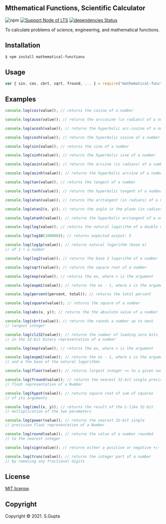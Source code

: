 ## Mthematical Functions, Scientific Calculator

![npm](https://img.shields.io/npm/v/mathematical-functions) [![Support Node of LTS](https://img.shields.io/badge/node-latest-brightgreen.svg)](https://nodejs.org/) [![dependencies Status](https://img.shields.io/badge/dependencies-none-brightgreen.svg)](https://david-dm.org/request/request)

To calculate problems of science, engineering, and mathematical functions.

## Installation

```bash
$ npm install mathematical-functions
```

## Usage

```javascript
var { sin, cos, cbrt, sqrt, fround, ... } = require("mathematical-functions");
```

## Examples

```javascript
console.log(cos(value)); // returns the cosine of a number

console.log(acos(value)); // returns the arccosine (in radians) of a number

console.log(acosh(value)); // returns the hyperbolic arc-cosine of a number

console.log(cosh(value)); // returns the hyperbolic cosine of a number

console.log(sin(value)); // returns the sine of a number

console.log(sinh(value)); // returns the hyperbolic sine of a number

console.log(asin(value)); // returns the arcsine (in radians) of a number

console.log(asinh(value)); // returns the hyperbolic arcsine of a number

console.log(tan(value)); // returns the tangent of a number

console.log(tanh(value)); // returns the hyperbolic tangent of a number

console.log(atan(value)); // returns the arctangent (in radians) of a number

console.log(atan2(x, y)); // returns the angle in the plane (in radians)

console.log(atanh(value)); // returns the hyperbolic arctangent of a number

console.log(log(value)); // returns the natural logarithm of a double value

console.log(log10(100000)); // returns expected output: 5

console.log(log1p(value)); // returns natural logarithm (base e)
// of 1 + a number

console.log(log2(value)); // returns the base 2 logarithm of a number

console.log(sqrt(value)); // returns the square root of a number

console.log(exp(value)); // returns the ex, where x is the argument

console.log(expm1(value)); // returns the ex - 1, where x is the argument

console.log(percent(percent, total)); // returns the total percent

console.log(square(value)); // returns the square of a number

console.log(abs(x, y)); // returns the the absolute value of a number

console.log(cbrt(value)); // returns the rounds a number up to next
// largest integer

console.log(clz32(value)); // returns the number of leading zero bits
// in the 32-bit binary representation of a number

console.log(exp(value)); // returns the ex, where x is the argument

console.log(expm1(value)); // returns the ex - 1, where x is the argument,
// and e the base of the natural logarithms

console.log(floor(value)); // returns largest integer >= to a given number

console.log(fround(value)); // returns the nearest 32-bit single precision
// float representation of a Number

console.log(hypot(value)); // returns square root of sum of squares
// of its arguments

console.log(imul(x, y)); // returns the result of the C-like 32-bit
// multiplication of the two parameters

console.log(power(value)); // returns the nearest 32-bit single
// precision float representation of a Number

console.log(round(value)); // returns the value of a number rounded
// to the nearest integer

console.log(sign(value)); // returns either a positive or negative +/- 1

console.log(trunc(value)); // returns the integer part of a number
// by removing any fractional digits
```

## License

[MIT license](http://opensource.org/licenses/MIT).

## Copyright

Copyright &copy; 2021. S.Gupta

